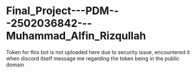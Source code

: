 # Final_Project---PDM---2502036842---Muhammad_Alfin_Rizqullah

Token for this bot is not uploaded here due to security issue, encountered it when discord itself message me regarding the token being in the public domain
